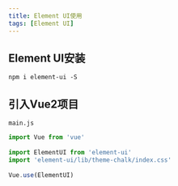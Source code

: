 ```yaml
---
title: Element UI使用
tags: [Element UI]
---
```


## Element UI安装

```shell
npm i element-ui -S
```

## 引入Vue2项目

`main.js`

```js
import Vue from 'vue'  
  
import ElementUI from 'element-ui'
import 'element-ui/lib/theme-chalk/index.css'
  
Vue.use(ElementUI)
```